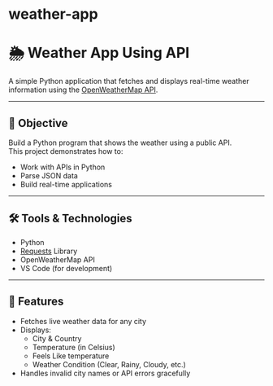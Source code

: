 # weather-app

# 🌦️ Weather App Using API

A simple Python application that fetches and displays real-time weather information using the [OpenWeatherMap API](https://openweathermap.org/api).

---

## 📌 Objective
Build a Python program that shows the weather using a public API.  
This project demonstrates how to:
- Work with APIs in Python
- Parse JSON data
- Build real-time applications

---

## 🛠️ Tools & Technologies
- Python
- [Requests](https://pypi.org/project/requests/) Library
- OpenWeatherMap API
- VS Code (for development)

---

## 🚀 Features
- Fetches live weather data for any city
- Displays:
  - City & Country
  - Temperature (in Celsius)
  - Feels Like temperature
  - Weather Condition (Clear, Rainy, Cloudy, etc.)
- Handles invalid city names or API errors gracefully


